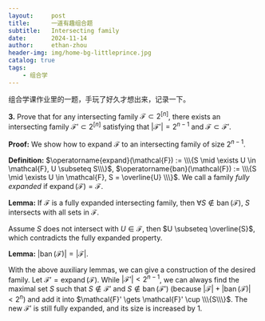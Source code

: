 ```yaml
---
layout:     post
title:      一道有趣组合题
subtitle:   Intersecting family
date:       2024-11-14
author:     ethan-zhou
header-img: img/home-bg-littleprince.jpg
catalog: true
tags:
    - 组合学
---
```


组合学课作业里的一题，手玩了好久才想出来，记录一下。

**3.** Prove that for any intersecting family $\mathcal{F} \subset 2^{[n]}$, there exists an intersecting family $\mathcal{F}' \subset 2^{[n]}$ satisfying that $|\mathcal{F}'| = 2^{n-1}$ and $\mathcal{F} \subset \mathcal{F}'$.

**Proof:** We show how to expand $\mathcal{F}$ to an intersecting family of size $2^{n-1}$.

**Definition:** $\operatorname{expand}(\mathcal{F}) := \\\{S \mid \exists U \in \mathcal{F}, U \subseteq S\\\}$, $\operatorname{ban}(\mathcal{F}) := \\\{S \mid \exists U \in \mathcal{F}, S = \overline{U} \\\}$. We call a family *fully expanded* if $\operatorname{expand}(\mathcal{F}) = \mathcal{F}$.

**Lemma:** If $\mathcal{F}$ is a fully expanded intersecting family, then $\forall S \not\in \operatorname{ban}(\mathcal{F})$, $S$ intersects with all sets in $\mathcal{F}$.

Assume $S$ does not intersect with $U \in \mathcal{F}$, then $U \subseteq \overline{S}$, which contradicts the fully expanded property.

**Lemma:** $|\operatorname{ban}(\mathcal{F})| = |\mathcal{F}|$.

With the above auxiliary lemmas, we can give a construction of the desired family. Let $\mathcal{F}' = \operatorname{expand}(\mathcal{F})$. While $|\mathcal{F'}| < 2^{n-1}$, we can always find the maximal set $S$ such that $S \not\in \mathcal{F'}$ and $S \not\in \operatorname{ban}(\mathcal{F'})$ (because $|\mathcal{F}| + |\operatorname{ban}(\mathcal{F})| < 2^n$) and add it into $\mathcal{F}' \gets \mathcal{F}' \cup \\\{S\\\}$. The new $\mathcal{F}'$ is still fully expanded, and its size is increased by 1.

